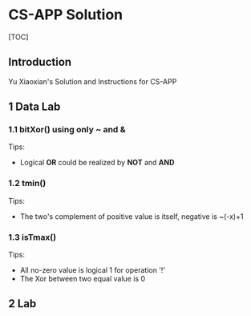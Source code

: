 # CS-APP Solution

[TOC]

## Introduction
Yu Xiaoxian's Solution and Instructions for CS-APP

## 1 Data Lab
### 1.1 bitXor() using only ~ and &
Tips:
- Logical **OR** could be realized by **NOT** and **AND**

### 1.2 tmin()
Tips:
- The two's complement of positive value is itself, negative is ~(-x)+1

### 1.3 isTmax()
Tips:
- All no-zero value is logical 1 for operation '!'
- The Xor between two equal value is 0

## 2 Lab

